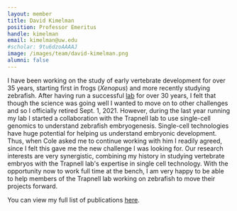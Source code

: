 ```yaml
---
layout: member
title: David Kimelman
position: Professor Emeritus
handle: kimelman
email: kimelman@uw.edu
#scholar: 9tu6dzoAAAAJ
image: /images/team/david-kimelman.png
alumni: false
---
```


I have been working on the study of early vertebrate development for over 35 years, starting first in frogs (*Xenopus*) and more recently studying zebrafish. After having run a successful [lab](http://depts.washington.edu/kimellab/) for over 30 years, I felt that though the science was going well I wanted to move on to other challenges and so I officially retired Sept. 1, 2021. However, during the last year running my lab I started a collaboration with the Trapnell lab to use single-cell genomics to understand zebrafish embryogenesis. Single-cell technologies have huge potential for helping us understand embryonic development. Thus, when Cole asked me to continue working with him I readily agreed, since I felt this gave me the new challenge I was looking for. Our research interests are very synergistic, combining my history in studying vertebrate embryos with the Trapnell lab's expertise in single cell technology. With the opportunity now to work full time at the bench, I am very happy to be able to help members of the Trapnell lab working on zebrafish to move their projects forward.

You can view my full list of publications [here](https://www.ncbi.nlm.nih.gov/myncbi/david.kimelman.1/bibliography/public/).